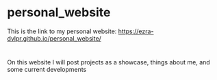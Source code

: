 # personal_website

This is the link to my personal website: https://ezra-dvlpr.github.io/personal_website/

# 

On this website I will post projects as a showcase, things about me, and some current developments
